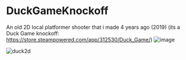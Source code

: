 # DuckGameKnockoff
An old 2D local platformer shooter that i made 4 years ago (2019) (its a Duck Game knockoff: https://store.steampowered.com/app/312530/Duck_Game/)
![image](https://github.com/Rizerek/DuckGameKnockoff/assets/91278157/0c8eb252-3374-4eab-8566-d417fcb88258)

![duck2d](https://github.com/Rizerek/DuckGameKnockoff/assets/91278157/da72ceb1-d9a6-4a14-973e-33340b08175e)
